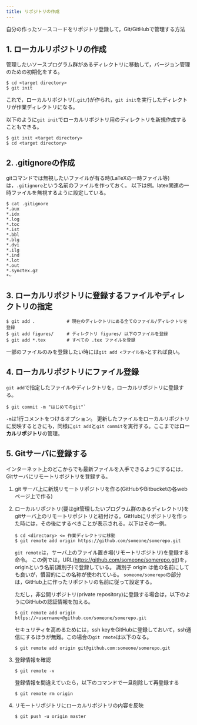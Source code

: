 ```yaml
---
title: リポジトリの作成
---
```


自分の作ったソースコードをリポジトリ登録して，Git/GitHubで管理する方法

## 1. ローカルリポジトリの作成

管理したいソースプログラム群があるディレクトリに移動して，バージョン管理のための初期化をする。
```
$ cd <target directory>
$ git init
```

これで，ローカルリポジトリ(`.git/`)が作られ，`git init`を実行したディレクトリが作業ディレクトリになる。

以下のように`git init`でローカルリポジトリ用のディレクトリを新規作成することもできる。
```
$ git init <target directory>
$ cd <target directory>
```

## 2. .gitignoreの作成

gitコマンドでは無視したいファイルが有る時(LaTeXの一時ファイル等)は，`.gitignore`という名前のファイルを作っておく。
以下は例。latex関連の一時ファイルを無視するように設定している。
```
$ cat .gitignore
*.aux
*.idx
*.log
*.toc
*.ist
*.bbl
*.blg
*.dvi
*.ilg
*.ind
*.lot
*.out
*.synctex.gz
*~
```

## 3. ローカルリポジトリに登録するファイルやディレクトリの指定

```
$ git add .            # 現在のディレクトリにある全てのファイル/ディレクトリを登録
$ git add figures/     # ディレクトリ figures/ 以下のファイルを登録
$ git add *.tex        # すべての .tex ファイルを登録
```

一部のファイルのみを登録したい時には`git add <ファイル名>`とすれば良い。

## 4. ローカルリポジトリにファイル登録

`git add`で指定したファイルやディレクトリを，ローカルリポジトリに登録する。
```
$ git commit -m "はじめてのgit"`
```

`-m`は1行コメントをつけるオプション。
更新したファイルをローカルリポジトリに反映するときにも，同様に`git add`と`git commit`を実行する。ここまでは**ローカルリポジトリ**の管理。

## 5. Gitサーバに登録する

インターネット上のどこからでも最新ファイルを入手できるようにするには，Gitサーバにリモートリポジトリを登録する。

1. git サーバ上に新規リモートリポジトリを作る(GitHubやBitbucketの各webページ上で作る)
2. ローカルリポジトリ(要はgit管理したいプログラム群のあるディレクトリ)をgitサーバ上のリモートリポジトリと紐付ける。GitHubにリポジトリを作った時には，その後にするべきことが表示される。以下はその一例。
	```
	$ cd <directory> <= 作業ディレクトリに移動
	$ git remote add origin https://github.com/someone/somerepo.git
	```
	`git remote`は，サーバ上のファイル置き場(リモートリポジトリ)を登録する命令。
	この例では，URL(https://github.com/someone/somerepo.git)を，originという名前(識別子)で登録している。
	識別子 origin は他の名前にしても良いが，慣習的にこの名称が使われている。
	`someone/somerepo`の部分は，GitHub上に作ったリポジトリの名前に従って設定する。

	ただし，非公開リポジトリ(private repository)に登録する場合は，以下のようにGitHubの認証情報を加える。
	```
	$ git remote add origin https://<username>@github.com/someone/somerepo.git
	```
	セキュリティを高めるためには，ssh keyをGitHubに登録しておいて，ssh通信にするほうが無難。この場合の`git rmote`は以下のなる。
	```
	$ git remote add origin git@github.com:someone/somerepo.git
	```

3. 登録情報を確認

	```
	$ git remote -v
	```
	登録情報を間違えていたら，以下のコマンドで一旦削除して再登録する

	```
	$ git remote rm origin
	```

4. リモートリポジトリにローカルリポジトリの内容を反映

	```
	$ git push -u origin master
	```
